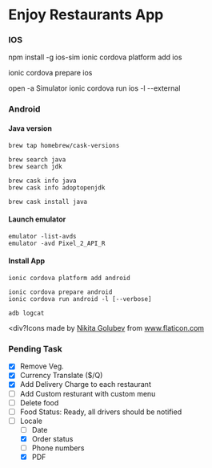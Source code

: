 # Enjoy Restaurants App

### IOS
npm install -g ios-sim
ionic cordova platform add ios

ionic cordova prepare ios

open -a Simulator
ionic cordova run ios -l --external


### Android

#### Java version
```
brew tap homebrew/cask-versions

brew search java 
brew search jdk

brew cask info java
brew cask info adoptopenjdk

brew cask install java
```

#### Launch emulator
```
emulator -list-avds
emulator -avd Pixel_2_API_R
```

#### Install App
```
ionic cordova platform add android

ionic cordova prepare android
ionic cordova run android -l [--verbose]

adb logcat
```

<div?Icons made by <a href="https://www.flaticon.com/authors/nikita-golubev" title="Nikita Golubev">Nikita Golubev</a> from <a href="https://www.flaticon.com/" title="Flaticon">www.flaticon.com</a></div>

### Pending Task
- [x] Remove Veg.
- [x] Currency Translate ($/Q)
- [x] Add Delivery Charge to each restaurant
- [ ] Add Custom resturant with custom menu
- [ ] Delete food
- [ ] Food Status: Ready, all drivers should be notified
- [ ] Locale 
  - [ ] Date
  - [x] Order status 
  - [ ] Phone numbers
  - [x] PDF
